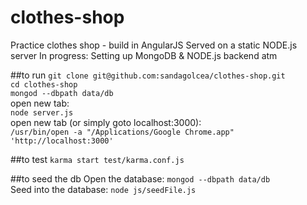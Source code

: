 # clothes-shop
Practice clothes shop - build in AngularJS
Served on a static NODE.js server
In progress: Setting up MongoDB & NODE.js backend atm

##to run
`git clone git@github.com:sandagolcea/clothes-shop.git`    
`cd clothes-shop`  
`mongod --dbpath data/db`  
open new tab:  
`node server.js`  
open new tab (or simply goto localhost:3000):  
`/usr/bin/open -a "/Applications/Google Chrome.app" 'http://localhost:3000'`  

##to test
`karma start test/karma.conf.js`  

##to seed the db
Open the database: `mongod --dbpath data/db`  
Seed into the database: `node js/seedFile.js`  
